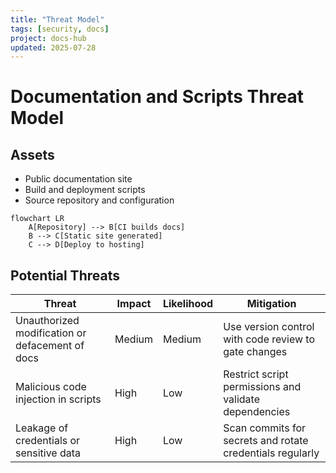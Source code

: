 ```yaml
---
title: "Threat Model"
tags: [security, docs]
project: docs-hub
updated: 2025-07-28
---
```


# Documentation and Scripts Threat Model

## Assets

- Public documentation site
- Build and deployment scripts
- Source repository and configuration

```mermaid
flowchart LR
    A[Repository] --> B[CI builds docs]
    B --> C[Static site generated]
    C --> D[Deploy to hosting]
```

## Potential Threats


| Threat | Impact | Likelihood | Mitigation |
| --- | --- | --- | --- |
| Unauthorized modification or defacement of docs | Medium | Medium | Use version control with code review to gate changes |
| Malicious code injection in scripts | High | Low | Restrict script permissions and validate dependencies |
| Leakage of credentials or sensitive data | High | Low | Scan commits for secrets and rotate credentials regularly |

